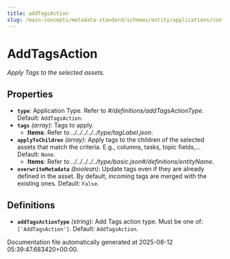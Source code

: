 ```yaml
---
title: addTagsAction
slug: /main-concepts/metadata-standard/schemas/entity/applications/configuration/external/automator/addtagsaction
---
```


# AddTagsAction

*Apply Tags to the selected assets.*

## Properties

- **`type`**: Application Type. Refer to *#/definitions/addTagsActionType*. Default: `AddTagsAction`.
- **`tags`** *(array)*: Tags to apply.
  - **Items**: Refer to *../../../../../type/tagLabel.json*.
- **`applyToChildren`** *(array)*: Apply tags to the children of the selected assets that match the criteria. E.g., columns, tasks, topic fields,... Default: `None`.
  - **Items**: Refer to *../../../../../type/basic.json#/definitions/entityName*.
- **`overwriteMetadata`** *(boolean)*: Update tags even if they are already defined in the asset. By default, incoming tags are merged with the existing ones. Default: `False`.
## Definitions

- **`addTagsActionType`** *(string)*: Add Tags action type. Must be one of: `['AddTagsAction']`. Default: `AddTagsAction`.


Documentation file automatically generated at 2025-08-12 05:39:47.683420+00:00.
